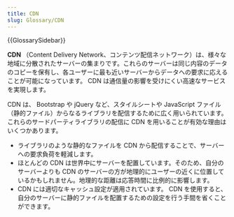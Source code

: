 ```yaml
---
title: CDN
slug: Glossary/CDN
---
```


{{GlossarySidebar}}

**CDN** （Content Delivery Network、コンテンツ配信ネットワーク）は、様々な地域に分散されたサーバーの集まりです。これらのサーバーは同じ内容のデータのコピーを保有し、各ユーザーに最も近いサーバーからデータへの要求に応えることが可能になっています。 CDN は通信量の影響を受けにくい高速なサービスを実現します。

CDN は、 Bootstrap や jQuery など、スタイルシートや JavaScript ファイル（静的ファイル）からなるライブラリを配信するために広く用いられています。これらのサードパーティライブラリの配信に CDN を用いることが有効な理由はいくつかあります。

- ライブラリのような静的なファイルを CDN から配信することで、サーバーへの要求負荷を軽減します。
- ほとんどの CDN は世界中にサーバーを配置しています。そのため、自分のサーバーよりも CDN のサーバーの方が地理的にユーザーの近くに位置しているかもしれません。地理的な距離は応答時間に比例的に影響します。
- CDN には適切なキャッシュ設定が適用されています。 CDN を使用すると、自分のサーバーに静的ファイルを配置するための設定を行う手間を省くことができます。
